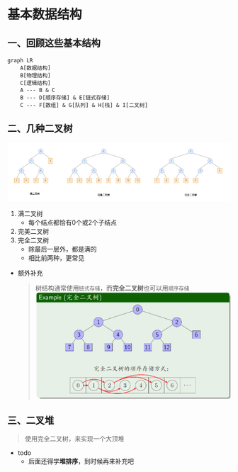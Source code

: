 # 基本数据结构

## 一、回顾这些基本结构

```mermaid
graph LR
    A[数据结构]
    B[物理结构]
    C[逻辑结构]
    A --- B & C
    B --- D[顺序存储] & E[链式存储]
    C --- F[数组] & G[队列] & H[栈] & I[二叉树]
```

## 二、几种二叉树

![binary_tree](pngs/binary_tree.png)

1. 满二叉树
    - 每个结点都恰有0个或2个子结点
2. 完美二叉树
3. 完全二叉树
    - 除最后一层外，都是满的
    - 相比前两种，更常见

- 额外补充
    > 树结构通常使用`链式存储`，而**完全二叉树**也可以用`顺序存储`  
    > ![complete_binary_tree](pngs/complete_binary_tree.png)

## 三、二叉堆
> 使用完全二叉树，来实现一个大顶堆  

- todo
    - 后面还得学**堆排序**，到时候再来补充吧
